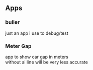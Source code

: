 ## Apps

### buller
just an app i use to debug/test

### Meter Gap
app to show car gap in meters  
without ai line will be very less accurate